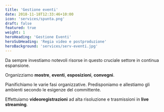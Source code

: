 ```yaml
---
title: 'Gestione eventi'
date: 2018-11-18T12:33:46+10:00
icon: 'services/spunta.png'
draft: false
featured: true
weight: 1
heroHeading: 'Gestione Eventi'
heroSubHeading: 'Regia video e postproduzione'
heroBackground: 'services/serv-eventi.jpg'
---
```


Da sempre investiamo notevoli risorse in questo cruciale settore in continua espansione.

Organizziamo **mostre**, **eventi**, **esposizioni**, **convegni**.

Pianifichiamo le varie fasi organizzative. Predisponiamo e allestiamo gli ambienti secondo le esigenze del committente.

Effettuiamo **videoregistrazioni** ad alta risoluzione e trasmissioni in **live streaming**.

